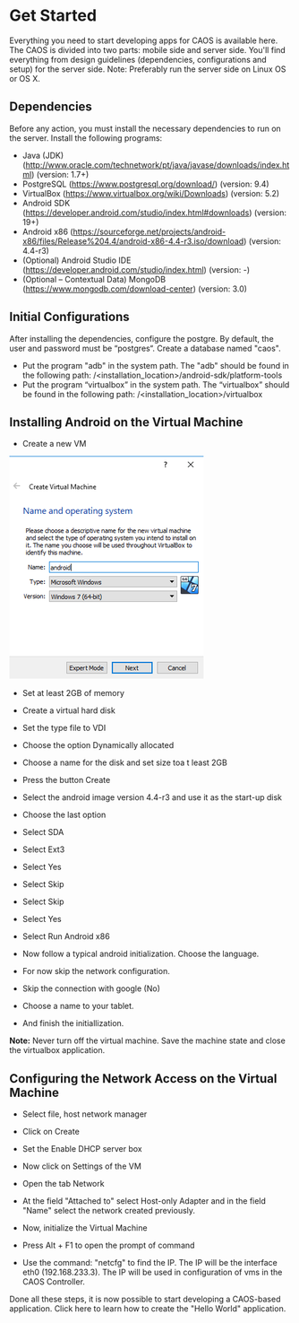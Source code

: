 # Get Started
Everything you need to start developing apps for CAOS is available here. The CAOS is divided into two parts: mobile side and server side. You'll find everything from design guidelines (dependencies, configurations and setup) for the server side. Note: Preferably run the server side on Linux OS or OS X.

## Dependencies
Before any action, you must install the necessary dependencies to run on the server. Install the following programs:

* Java (JDK) (http://www.oracle.com/technetwork/pt/java/javase/downloads/index.html) (version: 1.7+)
* PostgreSQL (https://www.postgresql.org/download/) (version: 9.4)
* VirtualBox (https://www.virtualbox.org/wiki/Downloads) (version: 5.2)
* Android SDK (https://developer.android.com/studio/index.html#downloads) (version: 19+)
* Android x86 (https://sourceforge.net/projects/android-x86/files/Release%204.4/android-x86-4.4-r3.iso/download) (version: 4.4-r3)
* (Optional) Android Studio IDE (https://developer.android.com/studio/index.html) (version: -)
* (Optional – Contextual Data) MongoDB (https://www.mongodb.com/download-center) (version: 3.0)

## Initial Configurations
After installing the dependencies, configure the postgre. By default, the user and password must be “postgres“. Create a database named "caos". 

* Put the program "adb" in the system path. The "adb" should be found in the following path: 
/<installation_location>/android-sdk/platform-tools
* Put the program “virtualbox” in the system path. The “virtualbox” should be found in the following path:
/<installation_location>/virtualbox

## Installing Android on the Virtual Machine
* Create a new VM

![ok](images/Picture1.png)

* Set at least 2GB of memory

* Create a virtual hard disk

* Set the type file to VDI

* Choose the option Dynamically allocated

* Choose a name for the disk and set size toa t least 2GB

* Press the button Create

* Select the android image version 4.4-r3 and use it as the start-up disk

* Choose the last option

* Select SDA

* Select Ext3

* Select Yes

* Select Skip

* Select Skip

* Select Yes

* Select Run Android x86

* Now follow a typical android initialization. Choose the language.

* For now skip the network configuration.

* Skip the connection with google (No)

* Choose a name to your tablet.
  
* And finish the initiallization.

**Note:** Never turn off the virtual machine. Save the machine state and close the virtualbox application.

## Configuring the Network Access on the Virtual Machine

* Select file, host network manager

* Click on Create

* Set the Enable DHCP server box

* Now click on Settings of the VM

* Open the tab Network

* At the field "Attached to" select Host-only Adapter and in the field "Name" select the network created previously.

* Now, initialize the Virtual Machine

* Press Alt + F1 to open the prompt of command

* Use the command: "netcfg" to find the IP. The IP will be the interface eth0 (192.168.233.3). The IP will be used in configuration of vms in the CAOS Controller.

Done all these steps, it is now possible to start developing a CAOS-based application. Click here to learn how to create the "Hello World" application.
